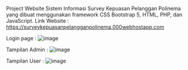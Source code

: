 Project Website Sistem Informasi Survey Kepuasan Pelanggan Polinema yang dibuat menggunakan framework CSS Bootstrap 5, HTML, PHP, dan JavaScript.
Link Website : https://surveykepuasanpelangganpolinema.000webhostapp.com

Login page : 
![image](https://github.com/rizkypratamayudha/Project-Web-Survey-Kepuasan-Pelanggan-Polinema/assets/159742589/39e317d2-298d-4b35-894e-53e437929b8b)

Tampilan Admin : 
![image](https://github.com/rizkypratamayudha/Project-Web-Survey-Kepuasan-Pelanggan-Polinema/assets/159742589/bb026efa-9d73-488c-ba39-95b8cc990e61)

Tampilan User : 
![image](https://github.com/rizkypratamayudha/Project-Web-Survey-Kepuasan-Pelanggan-Polinema/assets/159742589/f32813c3-5195-45b9-bb82-62eb74e4db05)


